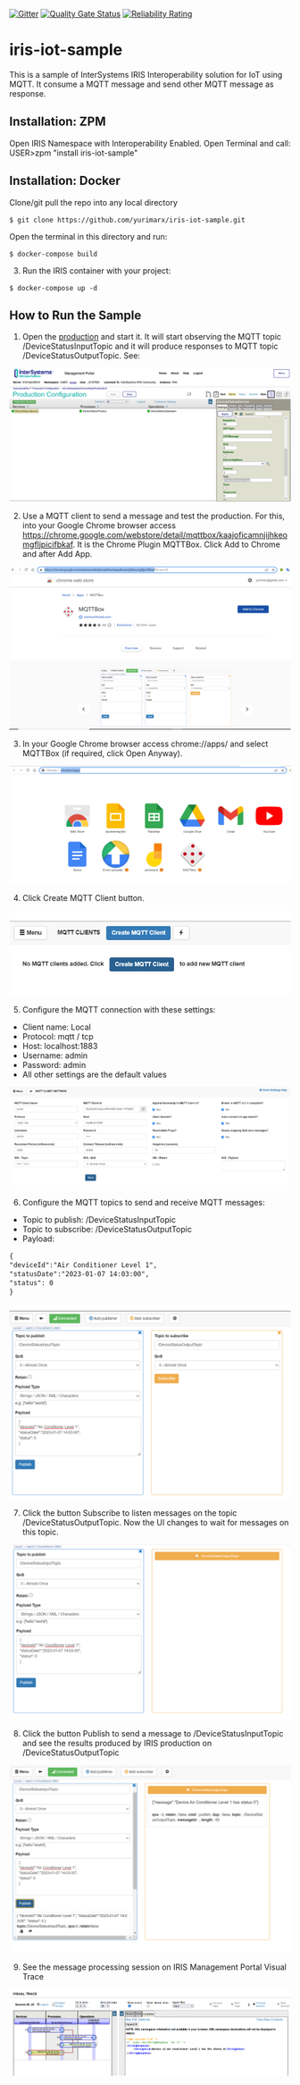  [![Gitter](https://img.shields.io/badge/Available%20on-Intersystems%20Open%20Exchange-00b2a9.svg)](https://openexchange.intersystems.com/package/iris-iot-sample)
 [![Quality Gate Status](https://community.objectscriptquality.com/api/project_badges/measure?project=intersystems_iris_community%2Firis-interoperability-template&metric=alert_status)](https://community.objectscriptquality.com/dashboard?id=intersystems_iris_community%2Firis-iot-sample)
 [![Reliability Rating](https://community.objectscriptquality.com/api/project_badges/measure?project=intersystems_iris_community%2Firis-interoperability-template&metric=reliability_rating)](https://community.objectscriptquality.com/dashboard?id=intersystems_iris_community%2Firis-iot-sample)

# iris-iot-sample
This is a sample of InterSystems IRIS Interoperability solution for IoT using MQTT.
It consume a MQTT message and send other MQTT message as response.

## Installation: ZPM

Open IRIS Namespace with Interoperability Enabled.
Open Terminal and call:
USER>zpm "install iris-iot-sample"

## Installation: Docker
Clone/git pull the repo into any local directory

```
$ git clone https://github.com/yurimarx/iris-iot-sample.git
```

Open the terminal in this directory and run:

```
$ docker-compose build
```

3. Run the IRIS container with your project:

```
$ docker-compose up -d
```



## How to Run the Sample

1. Open the [production](http://localhost:52795/csp/user/EnsPortal.ProductionConfig.zen?$NAMESPACE=USER&$NAMESPACE=USER&) and start it.
It will start observing the MQTT topic /DeviceStatusInputTopic and it will produce responses to MQTT topic /DeviceStatusOutputTopic. See:

<img alt="Production" src="https://github.com/yurimarx/iris-iot-sample/blob/master/Production.png?raw=true">

2. Use a MQTT client to send a message and test the production. For this, into your Google Chrome browser access https://chrome.google.com/webstore/detail/mqttbox/kaajoficamnjijhkeomgfljpicifbkaf. It is the Chrome Plugin MQTTBox. Click Add to Chrome and after Add App.

<img alt="MQTTBox" src="https://github.com/yurimarx/iris-iot-sample/blob/master/MQTTBox.png?raw=true">

3. In your Google Chrome browser access chrome://apps/ and select MQTTBox (if required, click Open Anyway).

<img alt="Open MQTTBox" src="https://github.com/yurimarx/iris-iot-sample/blob/master/OpenMQTTBox.png?raw=true">

4. Click Create MQTT Client button.

<img alt="Click Create Client" src="https://github.com/yurimarx/iris-iot-sample/blob/master/CreateMQTTClient.png?raw=true">

5. Configure the MQTT connection with these settings:

- Client name: Local
- Protocol: mqtt / tcp
- Host: localhost:1883
- Username: admin
- Password: admin
- All other settings are the default values

<img alt="MQTTBox Settings" src="https://github.com/yurimarx/iris-iot-sample/blob/master/MQTTBoxSettings.png?raw=true">

6. Configure the MQTT topics to send and receive MQTT messages:

- Topic to publish: /DeviceStatusInputTopic
- Topic to subscribe: /DeviceStatusOutputTopic
- Payload: 

```
{
"deviceId":"Air Conditioner Level 1",
"statusDate":"2023-01-07 14:03:00",
"status": 0
}
```

<img alt="MQTTBox Topics Config" src="https://github.com/yurimarx/iris-iot-sample/blob/master/MQTTBoxTopicsConfig.png?raw=true">

7. Click the button Subscribe to listen messages on the topic /DeviceStatusOutputTopic. Now the UI changes to wait for messages on this topic.

<img alt="MQTTBox Wait messages" src="https://github.com/yurimarx/iris-iot-sample/blob/master/MQTTBoxWaitMessages.png?raw=true">

8. Click the button Publish to send a message to /DeviceStatusInputTopic and see the results produced by IRIS production on /DeviceStatusOutputTopic

<img alt="MQTTBox Topic results" src="https://github.com/yurimarx/iris-iot-sample/blob/master/MQTTBoxTopicResults.png?raw=true">

9. See the message processing session on IRIS Management Portal Visual Trace

<img alt="Production Visual Trace" src="https://github.com/yurimarx/iris-iot-sample/blob/master/ProductionVisualTrace.png?raw=true">